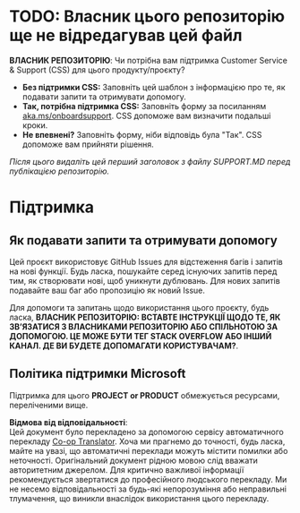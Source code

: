 <!--
CO_OP_TRANSLATOR_METADATA:
{
  "original_hash": "62fe65c1d8e3796c01aa1e3c89666cba",
  "translation_date": "2025-06-12T11:21:51+00:00",
  "source_file": "SUPPORT.md",
  "language_code": "uk"
}
-->
# TODO: Власник цього репозиторію ще не відредагував цей файл

**ВЛАСНИК РЕПОЗИТОРІЮ**: Чи потрібна вам підтримка Customer Service & Support (CSS) для цього продукту/проєкту?

- **Без підтримки CSS:** Заповніть цей шаблон з інформацією про те, як подавати запити та отримувати допомогу.
- **Так, потрібна підтримка CSS:** Заповніть форму за посиланням [aka.ms/onboardsupport](https://aka.ms/onboardsupport). CSS допоможе вам визначити подальші кроки.
- **Не впевнені?** Заповніть форму, ніби відповідь була "Так". CSS допоможе вам прийняти рішення.

*Після цього видаліть цей перший заголовок з файлу SUPPORT.MD перед публікацією репозиторію.*

# Підтримка

## Як подавати запити та отримувати допомогу

Цей проєкт використовує GitHub Issues для відстеження багів і запитів на нові функції. Будь ласка, пошукайте серед існуючих запитів перед тим, як створювати нові, щоб уникнути дублювань. Для нових запитів подавайте ваш баг або пропозицію як новий Issue.

Для допомоги та запитань щодо використання цього проєкту, будь ласка, **ВЛАСНИК РЕПОЗИТОРІЮ: ВСТАВТЕ ІНСТРУКЦІЇ ЩОДО ТЕ, ЯК ЗВ’ЯЗАТИСЯ З ВЛАСНИКАМИ РЕПОЗИТОРІЮ АБО СПІЛЬНОТОЮ ЗА ДОПОМОГОЮ. ЦЕ МОЖЕ БУТИ ТЕГ STACK OVERFLOW АБО ІНШИЙ КАНАЛ. ДЕ ВИ БУДЕТЕ ДОПОМАГАТИ КОРИСТУВАЧАМ?**.

## Політика підтримки Microsoft

Підтримка для цього **PROJECT or PRODUCT** обмежується ресурсами, переліченими вище.

**Відмова від відповідальності**:  
Цей документ було перекладено за допомогою сервісу автоматичного перекладу [Co-op Translator](https://github.com/Azure/co-op-translator). Хоча ми прагнемо до точності, будь ласка, майте на увазі, що автоматичні переклади можуть містити помилки або неточності. Оригінальний документ рідною мовою слід вважати авторитетним джерелом. Для критично важливої інформації рекомендується звертатися до професійного людського перекладу. Ми не несемо відповідальності за будь-які непорозуміння або неправильні тлумачення, що виникли внаслідок використання цього перекладу.